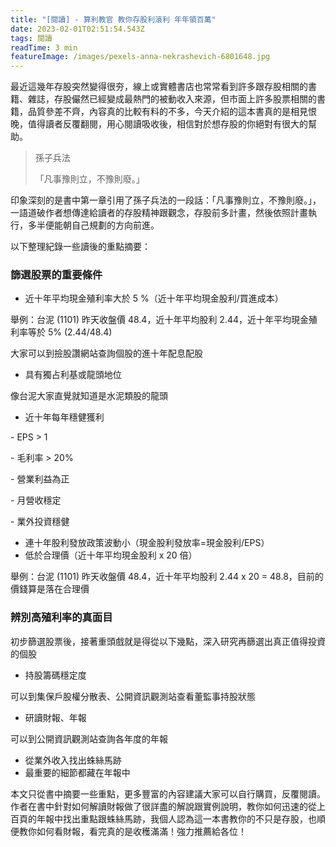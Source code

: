 ```yaml
---
title: "[閱讀] - 算利教官 教你存股利滾利 年年領百萬"
date: 2023-02-01T02:51:54.543Z
tags: 閱讀
readTime: 3 min
featureImage: /images/pexels-anna-nekrashevich-6801648.jpg
---
```

最近這幾年存股突然變得很夯，線上或實體書店也常常看到許多跟存股相關的書籍、雜誌，存股儼然已經變成最熱門的被動收入來源，但市面上許多股票相關的書籍，品質參差不齊，內容真的比較有料的不多，今天介紹的這本書真的是相見恨晚，值得讀者反覆翻閱，用心閱讀吸收後，相信對於想存股的你絕對有很大的幫助。



> 孫子兵法
>
> 「凡事豫則立，不豫則廢。」

印象深刻的是書中第一章引用了孫子兵法的一段話：「凡事豫則立，不豫則廢。」，一語道破作者想傳達給讀者的存股精神跟觀念，存股前多計畫，然後依照計畫執行，多半便能朝自己規劃的方向前進。

以下整理紀錄一些讀後的重點摘要：



### 篩選股票的重要條件

* 近十年平均現金殖利率大於 5 %（近十年平均現金股利/買進成本）

舉例：台泥 (1101) 昨天收盤價 48.4，近十年平均股利 2.44，近十年平均現金殖利率等於 5% (2.44/48.4)

大家可以到撿股讚網站查詢個股的進十年配息配股

* 具有獨占利基或龍頭地位

像台泥大家直覺就知道是水泥類股的龍頭

* 近十年每年穩健獲利

\- EPS > 1

\- 毛利率 > 20%

\- 營業利益為正

\- 月營收穩定

\- 業外投資穩健

* 連十年股利發放政策波動小（現金股利發放率=現金股利/EPS）
* 低於合理價（近十年平均現金股利 x 20 倍）

舉例：台泥 (1101) 昨天收盤價 48.4，近十年平均股利 2.44 x 20 = 48.8，目前的價錢算是落在合理價

### 辨別高殖利率的真面目

初步篩選股票後，接著重頭戲就是得從以下幾點，深入研究再篩選出真正值得投資的個股

* 持股籌碼穩定度

可以到集保戶股權分散表、公開資訊觀測站查看董監事持股狀態

* 研讀財報、年報

可以到公開資訊觀測站查詢各年度的年報

* 從業外收入找出蛛絲馬跡
* 最重要的細節都藏在年報中



本文只從書中摘要一些重點，更多豐富的內容建議大家可以自行購買，反覆閱讀。作者在書中針對如何解讀財報做了很詳盡的解說跟實例說明，教你如何迅速的從上百頁的年報中找出重點跟蛛絲馬跡，我個人認為這一本書教你的不只是存股，也順便教你如何看財報，看完真的是收穫滿滿！強力推薦給各位！